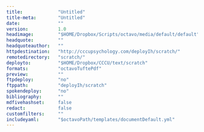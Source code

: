 ```yaml
---
title:             "Untitled"
title-meta:        "Untitled"
date:              ""
version:           1.0 
headimage:         "$HOME/Dropbox/Scripts/octavo/media/default/default"
headquote:         ""
headquoteauthor:   ""
httpdestination:   "http://cccupsychology.com/deployIh/scratch/"
remotedirectory:   "scratch/"
deployto:          "$HOME/Dropbox/CCCU/text/scratch"
formats:           "octavoTuftePdf"
preview:           ""
ftpdeploy:         "no"
ftppath:           "deployIh/scratch"
spokendeploy:      "no"
bibliography:      ""
mdfivehashset:     false
redact:            false
customfilters:     "" 
includeyaml:       "$octavoPath/templates/documentDefault.yml"
---
```


<!-- Update title, title-meta, and date before rendering-->
